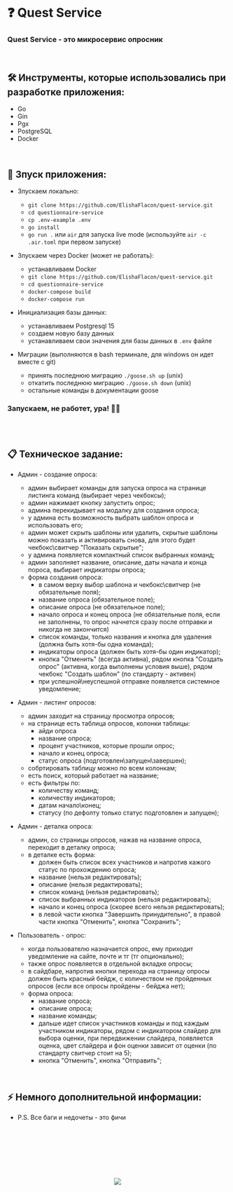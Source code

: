 <h1> 
    ❓ Quest Service 
</h1>

<h3>
    Quest Service - это микросервис опросник
</h3>



</br>



<h2>
    🛠️ Инструменты, которые использовались при разработке приложения:
</h2>

- Go
- Gin
- Pgx
- PostgreSQL
- Docker



</br>



<h2>
    🚀 Зпуск приложения:
</h2>

- Зпускаем локально:
    - `git clone https://github.com/ElishaFlacon/quest-service.git`
    - `cd questionnaire-service`
    - `cp .env-example .env`
    - `go install`
    - `go run .` или `air` для запуска live mode (используйте `air -c .air.toml` при первом запуске)

- Зпускаем через Docker (может не работать):
    - устанавливаем Docker
    - `git clone https://github.com/ElishaFlacon/quest-service.git`
    - `cd questionnaire-service`
    - `docker-compose build`
    - `docker-compose run`

- Инициализация базы данных:
    - устанавливаем Postgresql 15
    - создаем новую базу данных
    - устанавливаем свои значения для базы данных в `.env` файле

- Миграции (выполняются в bash терминале, для windows он идет вместе с git)
    - принять последнюю миграцию `./goose.sh up` (unix)
    - откатить последнюю миграцию `./goose.sh down` (unix)
    - остальные команды в документации goose

<h3>
    Запускаем, не работет, ура! 🗿🚬
</h3>



</br>



</br>



<h2>
    📋 Техническое задание:
</h2>

- Админ - создание опроса:
    - админ выбирает команды для запуска опроса на странице листинга команд (выбирает через чекбоксы);
    - админ нажимает кнопку запустить опрос;
    - админа перекидывает на модалку для создания опроса;
    - у админа есть возможность выбрать шаблон опроса и использовать его;
    - админ может скрыть шаблоны или удалить, скрытые шаблоны можно показать и активировать снова, для этого будет чекбокс\свитчер "Показать скрытые";
    - у админа появляется компактный список выбранных команд;
    - админ заполняет название, описание, даты начала и конца пороса, выбирает индикаторы опроса;
    - форма создания опроса:
        - в самом верху выбор шаблона и чекбокс\свитчер (не обязательные поля);
        - название опроса (обязательное поле);
        - описание опроса (не обязательное поле);
        - начало опроса и конец опроса (не обязательные поля, если не заполнены, то опрос начнется сразу после отправки и никогда не закончится)
        - список команды, только названия и кнопка для удаления (должна быть хотя-бы одна команда);
        - индикаторы опроса (должен быть хотя-бы один индикатор);
        - кнопка "Отменить" (всегда активна), рядом кнопка "Создать опрос" (активна, когда выполнены условия выше), рядом чекбокс "Создать шаблон" (по стандарту - активен)
        - при успешной\неуспешной отправке появляется системное уведомление;

- Админ - листинг опросов:
    - админ заходит на страницу просмотра опросов;
    - на странице есть таблица опросов, колонки таблицы:
        - айди опроса
        - название опроса;
        - процент участников, которые прошли опрос;
        - начало и конец опроса;
        - статус опроса (подготовлен\запущен\завершен);
    - собртировать таблицу можно по всем колонкам;
    - есть поиск, который работает на название;
    - есть фильтры по:
        - количеству команд;
        - количеству индикаторов;
        - датам начало\конец;
        - статусу (по дефолту только статус подготовлен и запущен);

- Админ - деталка опроса:
    - админ, со страницы опросов, нажав на название опроса, переходит в деталку опроса;
    - в деталке есть форма:
        - должен быть список всех участников и напротив кажого статус по прохождению опроса;
        - название (нельзя редактировать);
        - описание (нельзя редактировать);
        - список команд (нельзя редактировать);
        - список выбранных индикаторов (нельзя редактировать);
        - начало и конец опроса (скорее всего нельзя редактировать);
        - в левой части кнопка "Завершить принудительно", в правой части кнопка "Отменить", кнопка "Сохранить";

- Пользователь - опрос:
    - когда пользователю назначается опрос, ему приходит уведомление на сайте, почте и тг (тг опционально);
    - также опрос появляется в отдельной вкладке опросы;
    - в сайдбаре, напротив кнопки перехода на страницу опросы должен быть красный бейдж, с количеством не пройденных опросов (если все опросы пройдены - бейджа нет);
    - форма опроса:
        - название опроса;
        - описание опроса;
        - название команды;
        - дальше идет список участников команды и под каждым участником индикаторы, рядом с индикатором слайдер для выбора оценки, при передвижении слайдера, появляется оценка, цвет слайдера и фон оценки зависит от оценки (по стандарту свитчер стоит на 5);
        - кнопка "Отменить", кнопка "Отправить";



</br>



<h2>
    ⚡ Немного дополнительной информации:
</h2>

- P.S. Все баги и недочеты - это фичи




<br/>
<br/>
<br/>
<br/>
<br/>
<br/>



<p align="center">
    <img src="https://capsule-render.vercel.app/api?type=waving&color=d179b8&height=64&section=footer"/>
</p>
